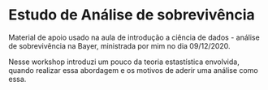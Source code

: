 # Estudo de Análise de sobrevivência 

Material de apoio usado na aula de introdução a ciência de dados - análise de sobrevivência na Bayer, ministrada por mim no dia 09/12/2020.

Nesse workshop introduzi um pouco da teoria estastística envolvida, quando realizar essa abordagem e os motivos de aderir uma análise como essa.


